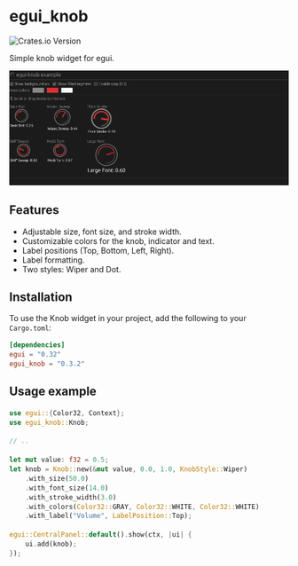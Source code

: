 # egui_knob

![Crates.io Version](https://img.shields.io/crates/v/egui_knob)

Simple knob widget for egui.

![Knob Widget Screenshot](scrot.png)

## Features

- Adjustable size, font size, and stroke width.
- Customizable colors for the knob, indicator and text.
- Label positions (Top, Bottom, Left, Right).
- Label formatting.
- Two styles: Wiper and Dot.

## Installation

To use the Knob widget in your project, add the following to your `Cargo.toml`:

```toml
[dependencies]
egui = "0.32"
egui_knob = "0.3.2"
```

## Usage example

```rust
use egui::{Color32, Context};
use egui_knob::Knob;

// ..

let mut value: f32 = 0.5;
let knob = Knob::new(&mut value, 0.0, 1.0, KnobStyle::Wiper)
    .with_size(50.0)
    .with_font_size(14.0)
    .with_stroke_width(3.0)
    .with_colors(Color32::GRAY, Color32::WHITE, Color32::WHITE)
    .with_label("Volume", LabelPosition::Top);

egui::CentralPanel::default().show(ctx, |ui| {
    ui.add(knob);
});
```
